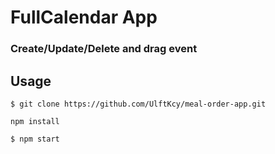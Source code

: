 # FullCalendar App

### Create/Update/Delete and drag event

## Usage
````
$ git clone https://github.com/UlftKcy/meal-order-app.git
````
````
npm install
````
````
$ npm start
````
